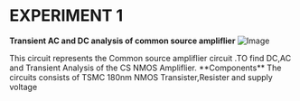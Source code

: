 # EXPERIMENT 1
**Transient AC and DC analysis of common source ampliflier**
![Image](https://github.com/user-attachments/assets/6e8484b9-881f-4ac5-be92-b3775feedb69)
<p>
  This circuit represents the Common source ampliflier circuit .TO find  DC,AC and Transient  Analysis of the CS NMOS Ampliflier. 
  **Components**
  The circuits consists of TSMC 180nm NMOS Transister,Resister and supply voltage 
  
  
</p>
